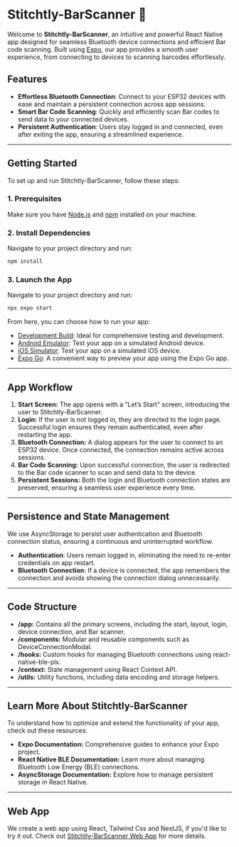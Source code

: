 # Stitchtly-BarScanner 📱

Welcome to **Stitchtly-BarScanner**, an intuitive and powerful React Native app designed for seamless Bluetooth device connections and efficient Bar code scanning. Built using [Expo](https://expo.dev), our app provides a smooth user experience, from connecting to devices to scanning barcodes effortlessly.

## Features

- **Effortless Bluetooth Connection**: Connect to your ESP32 devices with ease and maintain a persistent connection across app sessions.
- **Smart Bar Code Scanning**: Quickly and efficiently scan Bar codes to send data to your connected devices.
- **Persistent Authentication**: Users stay logged in and connected, even after exiting the app, ensuring a streamlined experience.

---

## Getting Started

To set up and run Stitchtly-BarScanner, follow these steps:

### 1. Prerequisites

Make sure you have [Node.js](https://nodejs.org) and [npm](https://www.npmjs.com) installed on your machine.

### 2. Install Dependencies

Navigate to your project directory and run:

```bash
npm install
```

### 3. Launch the App

Navigate to your project directory and run:

```bash
npx expo start
```

From here, you can choose how to run your app:

- [Development Build](https://docs.expo.dev/develop/development-builds/introduction/): Ideal for comprehensive testing and development.
- [Android Emulator](https://docs.expo.dev/workflow/android-studio-emulator/): Test your app on a simulated Android device.
- [iOS Simulator](https://docs.expo.dev/workflow/ios-simulator/): Test your app on a simulated iOS device.
- [Expo Go](https://expo.dev/go): A convenient way to preview your app using the Expo Go app.

---

## App Workflow

1. **Start Screen:** The app opens with a "Let’s Start" screen, introducing the user to Stitchtly-BarScanner.
2. **Login:** If the user is not logged in, they are directed to the login page. Successful login ensures they remain authenticated, even after restarting the app.
3. **Bluetooth Connection:** A dialog appears for the user to connect to an ESP32 device. Once connected, the connection remains active across sessions.
4. **Bar Code Scanning:** Upon successful connection, the user is redirected to the Bar code scanner to scan and send data to the device.
5. **Persistent Sessions:** Both the login and Bluetooth connection states are preserved, ensuring a seamless user experience every time.

---

## Persistence and State Management

We use AsyncStorage to persist user authentication and Bluetooth connection status, ensuring a continuous and uninterrupted workflow.

- **Authentication**: Users remain logged in, eliminating the need to re-enter credentials on app restart.
- **Bluetooth Connection**: If a device is connected, the app remembers the connection and avoids showing the connection dialog unnecessarily.

---

## Code Structure

- **/app:** Contains all the primary screens, including the start, layout, login, device connection, and Bar scanner.
- **/components:** Modular and reusable components such as DeviceConnectionModal.
- **/hooks:** Custom hooks for managing Bluetooth connections using react-native-ble-plx.
- **/context:** State management using React Context API.
- **/utils:** Utility functions, including data encoding and storage helpers.

---

## Learn More About Stitchtly-BarScanner

To understand how to optimize and extend the functionality of your app, check out these resources:

- **Expo Documentation:** Comprehensive guides to enhance your Expo project.
- **React Native BLE Documentation:** Learn more about managing Bluetooth Low Energy (BLE) connections.
- **AsyncStorage Documentation:** Explore how to manage persistent storage in React Native.

---

## Web App

We create a web app using React, Tailwind Css and NestJS, if you'd like to try it out. Check out [Stitchtly-BarScanner Web App](https://github.com/jorgechvz/textile-warehouse) for more details.
